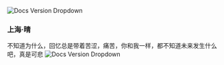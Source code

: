 ![Docs Version Dropdown](/img/tutorial/second.png)
### 上海·晴
不知道为什么，回忆总是带着苦涩，痛苦，你和我一样，都不知道未来发生什么吧，真是可悲
![Docs Version Dropdown](/img/printing/youxi.jpg)